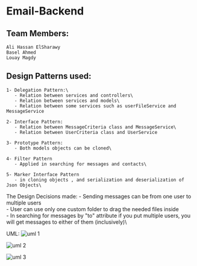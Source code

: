 # Email-Backend

## Team Members:
    Ali Hassan ElSharawy
    Basel Ahmed
    Louay Magdy
  
## Design Patterns used:
    1- Delegation Pattern:\
       - Relation between services and controllers\
       - Relation between services and models\
       - Relation between some services such as userFileService and MessageService
  
    2- Interface Pattern:
       - Relation between MessageCriteria class and MessageService\
       - Relation between UserCriteria class and UserService
     
    3- Prototype Pattern:
       - Both models objects can be cloned\
     
    4- Filter Pattern
       - Applied in searching for messages and contacts\
     
    5- Marker Interface Pattern
       - in cloning objects , and serialization and deserialization of Json Objects\
     
The Design Decisions made:
    - Sending messages can be from one user to multiple users\
    - User can use only one custom folder to drag the needed files inside\
    - In searching for messages by "to" attribute if you put multiple users, you will get messages to either of them (inclusively)\
    
UML:
   ![uml 1](https://user-images.githubusercontent.com/95590176/191980036-1b915993-6d52-4269-950a-088ec8d5b00b.jpg)
    
   ![uml 2](https://user-images.githubusercontent.com/95590176/191980086-1ed2394a-dc4b-469a-9b72-c395a9911f04.jpeg)

   ![uml 3](https://user-images.githubusercontent.com/95590176/191980204-1010f436-bf4a-411c-8f69-caee5d94341e.png)
